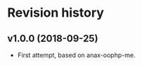 Revision history
=================================



v1.0.0 (2018-09-25)
---------------------------------

* First attempt, based on anax-oophp-me.
